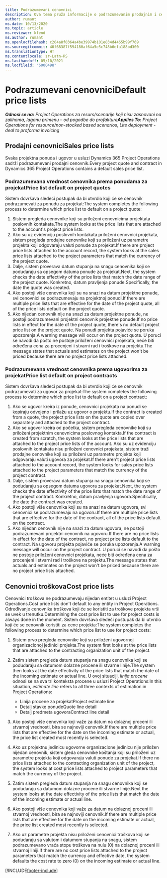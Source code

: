 ```yaml
---
title: Podrazumevani cenovnici
description: Ova tema pruža informacije o podrazumevanim prodajnim i cenovnicima troškova u usluzi Project Operations.
author: rumant
ms.date: 10/13/2020
ms.topic: article
ms.reviewer: kfend
ms.author: rumant
ms.openlocfilehash: c204a8f0364a4be39974b101e834d4465b99f769
ms.sourcegitcommit: 40f68387f594180af64a5e5c748b6efa188bd300
ms.translationtype: HT
ms.contentlocale: sr-Latn-RS
ms.lasthandoff: 05/10/2021
ms.locfileid: "6000498"
---
```

# <a name="default-price-lists"></a><span data-ttu-id="24c68-103">Podrazumevani cenovnici</span><span class="sxs-lookup"><span data-stu-id="24c68-103">Default price lists</span></span>

<span data-ttu-id="24c68-104">_**Odnosi se na:** Project Operations za resurs/scenarije koji nisu zasnovani na zalihama, laganu primenu – od pogodbe do profakture_</span><span class="sxs-lookup"><span data-stu-id="24c68-104">_**Applies To:** Project Operations for resource/non-stocked based scenarios, Lite deployment - deal to proforma invoicing_</span></span>

## <a name="sales-price-lists"></a><span data-ttu-id="24c68-105">Prodajni cenovnici</span><span class="sxs-lookup"><span data-stu-id="24c68-105">Sales price lists</span></span>

<span data-ttu-id="24c68-106">Svaka projektna ponuda i ugovor u usluzi Dynamics 365 Project Operations sadrži podrazumevani prodajni cenovnik.</span><span class="sxs-lookup"><span data-stu-id="24c68-106">Every project quote and contract in Dynamics 365 Project Operations contains a default sales price list.</span></span> 

### <a name="price-list-default-on-project-quotes"></a><span data-ttu-id="24c68-107">Podrazumevana vrednost cenovnika prema ponudama za projekat</span><span class="sxs-lookup"><span data-stu-id="24c68-107">Price list default on project quotes</span></span>
<span data-ttu-id="24c68-108">Sistem dovršava sledeći postupak da bi utvrdio koji će se cenovnik podrazumevati za ponudu za projekat:</span><span class="sxs-lookup"><span data-stu-id="24c68-108">The system completes the following process to determine which price list to default on a project quote:</span></span>

1. <span data-ttu-id="24c68-109">Sistem pregleda cenovnike koji su priloženi cenovnicima projektata poslovnih kontakata.</span><span class="sxs-lookup"><span data-stu-id="24c68-109">The system looks at the price lists that are attached to the account's project price lists.</span></span> 
2. <span data-ttu-id="24c68-110">Ako su uz evidenciju poslovnih kontakata priloženi cenovnici projekata, sistem pregleda prodajne cenovnike koji su priloženi uz parametre projekta koji odgovaraju valuti ponude za projekat.</span><span class="sxs-lookup"><span data-stu-id="24c68-110">If there are project price lists attached to the account record, the system looks at the sales price lists attached to the project parameters that match the currency of the project quote.</span></span>
3. <span data-ttu-id="24c68-111">Dalje, sistem proverava datum stupanja na snagu cenovnika koji se podudaraju sa opsegom datuma ponude za projekat.</span><span class="sxs-lookup"><span data-stu-id="24c68-111">Next, the system checks the date effectivity of the price lists that match the date range of the project quote.</span></span> <span data-ttu-id="24c68-112">Konkretno, datum pravljenja ponude.</span><span class="sxs-lookup"><span data-stu-id="24c68-112">Specifically, the date the quote was created.</span></span>
4. <span data-ttu-id="24c68-113">Ako postoji više cenovnika koji su na snazi na datum projektne ponude, svi cenovnici se podrazumevaju na projektnoj ponudi.</span><span class="sxs-lookup"><span data-stu-id="24c68-113">If there are multiple price lists that are effective for the date of the project quote, all of the price lists default on the project quote.</span></span>
5. <span data-ttu-id="24c68-114">Ako nijedan cenovnik nije na snazi za datum projektne ponude, ne postoji podrazumevani projektni cenovnik projektne ponude.</span><span class="sxs-lookup"><span data-stu-id="24c68-114">If no price lists in effect for the date of the project quote, there's no default project price list on the project quote.</span></span> <span data-ttu-id="24c68-115">Na ponudi projekta pojaviće se poruka upozorenja.</span><span class="sxs-lookup"><span data-stu-id="24c68-115">A warning message will occur on the project quote.</span></span> <span data-ttu-id="24c68-116">U poruci se navodi da pošto ne postoje priloženi cenovnici projekata, neće biti određena cena za procenjeni i stvarni rad i troškove na projektu.</span><span class="sxs-lookup"><span data-stu-id="24c68-116">The message states that actuals and estimates on the project won't be priced because there are no project price lists attached.</span></span>

### <a name="price-list-default-on-project-contracts"></a><span data-ttu-id="24c68-117">Podrazumevana vrednost cenovnika prema ugovorima za projekat</span><span class="sxs-lookup"><span data-stu-id="24c68-117">Price list default on project contracts</span></span> 
<span data-ttu-id="24c68-118">Sistem dovršava sledeći postupak da bi utvrdio koji će se cenovnik podrazumevati za ugovor za projekat:</span><span class="sxs-lookup"><span data-stu-id="24c68-118">The system completes the following process to determine which price list to default on a project contract:</span></span>

1. <span data-ttu-id="24c68-119">Ako se ugovor kreira iz ponude, cenovnici projekata na ponudi se kopiraju odvojeno i prilažu uz ugovor o projektu.</span><span class="sxs-lookup"><span data-stu-id="24c68-119">If the contract is created from a quote, the project price lists on the quote are copied over separately and attached to the project contract.</span></span>
2. <span data-ttu-id="24c68-120">Ako se ugovor kreira od početka, sistem pregleda cenovnike koji su priloženi projektnim cenovnicima poslovnog kontakta.</span><span class="sxs-lookup"><span data-stu-id="24c68-120">If the contract is created from scratch, the system looks at the price lists that are attached to the project price lists of the account.</span></span> <span data-ttu-id="24c68-121">Ako su uz evidenciju poslovnih kontakata nisu priloženi cenovnici projekata, sistem traži prodajne cenovnike koji su priloženi uz parametre projekta koji odgovaraju valuti ugovora za projekat.</span><span class="sxs-lookup"><span data-stu-id="24c68-121">If there aren't project price lists attached to the account record, the system looks for sales price lists attached to the project parameters that match the currency of the project contract.</span></span>
4. <span data-ttu-id="24c68-122">Dalje, sistem proverava datum stupanja na snagu cenovnika koji se podudaraju sa opsegom datuma ugovora za projekat.</span><span class="sxs-lookup"><span data-stu-id="24c68-122">Next, the system checks the date effectivity of the price lists that match the date range of the project contract.</span></span> <span data-ttu-id="24c68-123">Konkretno, datum pravljenja ugovora.</span><span class="sxs-lookup"><span data-stu-id="24c68-123">Specifically, the date the contract was created.</span></span>
5. <span data-ttu-id="24c68-124">Ako postoji više cenovnika koji su na snazi na datum ugovora, svi cenovnici se podrazumevaju na ugovoru.</span><span class="sxs-lookup"><span data-stu-id="24c68-124">If there are multiple price lists that are effective for the date of the contract, all of the price lists default on the contract.</span></span>
6. <span data-ttu-id="24c68-125">Ako nijedan cenovnik nije na snazi za datum ugovora, ne postoji podrazumevani projektni cenovnik na ugovoru.</span><span class="sxs-lookup"><span data-stu-id="24c68-125">If there are no price lists in effect for the date of the contract, no project price lists default to the contract.</span></span> <span data-ttu-id="24c68-126">Na ugovoru projekta pojaviće se poruka upozorenja.</span><span class="sxs-lookup"><span data-stu-id="24c68-126">A warning message will occur on the project contract.</span></span> <span data-ttu-id="24c68-127">U poruci se navodi da pošto ne postoje priloženi cenovnici projekata, neće biti određena cena za procenjeni i stvarni rad i troškove na projektu.</span><span class="sxs-lookup"><span data-stu-id="24c68-127">The message states that actuals and estimates on the project won't be priced because there are no project price lists attached.</span></span>

## <a name="cost-price-lists"></a><span data-ttu-id="24c68-128">Cenovnici troškova</span><span class="sxs-lookup"><span data-stu-id="24c68-128">Cost price lists</span></span>

<span data-ttu-id="24c68-129">Cenovnici troškova ne podrazumevaju nijedan entitet u usluzi Project Operations.</span><span class="sxs-lookup"><span data-stu-id="24c68-129">Cost price lists don't default to any entity in Project Operations.</span></span> <span data-ttu-id="24c68-130">Određivanje cenovnika troškova koji će se koristiti za troškove projekta vrši se uvek u trenutku.</span><span class="sxs-lookup"><span data-stu-id="24c68-130">Determining the cost price list to use for project costs is always done in the moment.</span></span> <span data-ttu-id="24c68-131">Sistem dovršava sledeći postupak da bi utvrdio koji će se cenovnik koristiti za cene projekta:</span><span class="sxs-lookup"><span data-stu-id="24c68-131">The system completes the following process to determine which price list to use for project costs:</span></span>

1. <span data-ttu-id="24c68-132">Sistem prvo pregleda cenovnike koji su priloženi ugovornoj organizacionoj jedinici projekta.</span><span class="sxs-lookup"><span data-stu-id="24c68-132">The system first looks at the price lists that are attached to the contracting organization unit of the project.</span></span>
2. <span data-ttu-id="24c68-133">Zatim sistem pregleda datum stupanja na snagu cenovnika koji se podudaraju sa datumom dolazne procene ili stvarne linije.</span><span class="sxs-lookup"><span data-stu-id="24c68-133">The system then looks at the date effectivity of the price lists that match the date of the incoming estimate or actual line.</span></span> <span data-ttu-id="24c68-134">U ovoj situaciji, *linija procene* odnosi se na sva tri konteksta procene u usluzi Project Operations:</span><span class="sxs-lookup"><span data-stu-id="24c68-134">In this situation, *estimate line* refers to all three contexts of estimation in Project Operations:</span></span>

    - <span data-ttu-id="24c68-135">Linija procene za projekat</span><span class="sxs-lookup"><span data-stu-id="24c68-135">Project estimate line</span></span>
    - <span data-ttu-id="24c68-136">Detalj stavke ponude</span><span class="sxs-lookup"><span data-stu-id="24c68-136">Quote line detail</span></span>
    - <span data-ttu-id="24c68-137">Detalj predmeta ugovora</span><span class="sxs-lookup"><span data-stu-id="24c68-137">Contract line detail</span></span>
  
3. <span data-ttu-id="24c68-138">Ako postoji više cenovnika koji važe za datum na dolaznoj proceni ili stvarnoj vrednosti, bira se najnoviji cenovnik.</span><span class="sxs-lookup"><span data-stu-id="24c68-138">If there are multiple price lists that are effective for the date on the incoming estimate or actual, the price list created most recently is selected.</span></span>
4. <span data-ttu-id="24c68-139">Ako uz projektnu jedinicu ugovorne organizacione jedinicu nije priložen nijedan cenovnik, sistem gleda cenovnike koštanja koji su priloženi uz parametre projekta koji odgovaraju valuti ponude za projekat.</span><span class="sxs-lookup"><span data-stu-id="24c68-139">If there no price lists attached to the contracting organization unit of the project, the system looks at cost price lists attached to project parameters that match the currency of the project.</span></span>
5. <span data-ttu-id="24c68-140">Zatim sistem pregleda datum stupanja na snagu cenovnika koji se podudaraju sa datumom dolazne procene ili stvarne linije.</span><span class="sxs-lookup"><span data-stu-id="24c68-140">Next the system looks at the date effectivity of the price lists that match the date of the incoming estimate or actual line.</span></span> 
6. <span data-ttu-id="24c68-141">Ako postoji više cenovnika koji važe za datum na dolaznoj proceni ili stvarnoj vrednosti, bira se najnoviji cenovnik.</span><span class="sxs-lookup"><span data-stu-id="24c68-141">If there are multiple price lists that are effective for the date on the incoming estimate or actual, the price list created most recently is selected.</span></span>
7. <span data-ttu-id="24c68-142">Ako uz parametre projekta nisu priloženi cenovnici troškova koji se podudaraju sa valutom i datumom stupanja na snagu, sistem podrazumevano vraća stopu troškova na nulu (0) na dolaznoj proceni ili stvarnoj liniji.</span><span class="sxs-lookup"><span data-stu-id="24c68-142">If there are no cost price lists attached to the project parameters that match the currency and effective date, the system defaults the cost rate to zero (0) on the incoming estimate or actual line.</span></span>


[!INCLUDE[footer-include](../includes/footer-banner.md)]